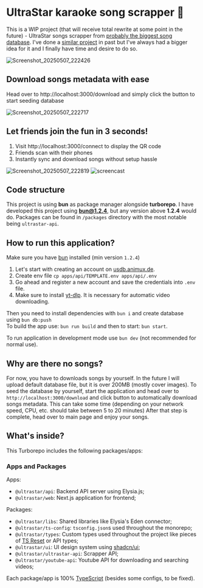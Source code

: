 # UltraStar karaoke song scrapper 🎤

This is a WIP project (that will receive total rewrite at some point in the future) -  UltraStar songs scrapper from [probably the biggest song database](https://usdb.animux.de).
I've done a [similar project](https://github.com/Martiinii/UltraScrap-cli) in past but I've always had a bigger idea for it and I finally have time and desire to do so.

![Screenshot_20250507_222426](https://github.com/user-attachments/assets/09bef9ca-7cb6-4a11-8dbc-ec3597c5669f)


## Download songs metadata with ease
Head over to http://localhost:3000/download and simply click the button to start seeding database

![Screenshot_20250507_222717](https://github.com/user-attachments/assets/09496862-f7db-475b-b43d-60e429e3876a)

## Let friends join the fun in 3 seconds!
1. Visit http://localhost:3000/connect to display the QR code
2. Friends scan with their phones
3. Instantly sync and download songs without setup hassle

![Screenshot_20250507_222819](https://github.com/user-attachments/assets/c9e9791e-2a33-48a6-8596-539d7e503e33)
![screencast](https://github.com/user-attachments/assets/e708d15d-0954-4683-b8b4-8cadfe81b169)


## Code structure

This project is using **bun** as package manager alongside **turborepo**.
I have developed this project using **bun@1.2.4**, but any version above **1.2.4** would do.
Packages can be found in `/packages` directory with the most notable being `ultrastar-api`.

## How to run this application?

Make sure you have [bun](https://bun.sh/) installed (min version `1.2.4`)

1. Let's start with creating an account on [usdb.animux.de](https://usdb.animux.de).
2. Create env file `cp apps/api/TEMPLATE.env apps/api/.env`
3. Go ahead and register a new account and save the credentials into `.env` file.
4. Make sure to install [yt-dlp](https://github.com/yt-dlp/yt-dlp/wiki/Installation). It is necessary for automatic video downloading.

Then you need to install dependencies with `bun i` and create database using `bun db:push`\
To build the app use: `bun run build` and then to start: `bun start`.

To run application in development mode use `bun dev` (not recommended for normal use).

## Why are there no songs?

For now, you have to downloads songs by yourself. In the future I will upload default database file, but it is over 200MB (mostly cover images).
To seed the database by yourself, start the application and head over to `http://localhost:3000/download` and click button to automatically download songs metadata.
This can take some time (depending on your network speed, CPU, etc. should take between 5 to 20 minutes)
After that step is complete, head over to main page and enjoy your songs.

## What's inside?

This Turborepo includes the following packages/apps:

### Apps and Packages

Apps:

- `@ultrastar/api`: Backend API server using Elysia.js;
- `@ultrastar/web`: Next.js application for frontend;

Packages:

- `@ultrastar/libs`: Shared libraries like Elysia's Eden connector;
- `@ultrastar/ts-config`: `tsconfig.json`s used throughout the monorepo;
- `@ultrastar/types`: Custom types used throughout the project like pieces of [TS Reset](https://github.com/total-typescript/ts-reset) or API types;
- `@ultrastar/ui`: UI design system using [shadcn/ui](https://github.com/shadcn/ui/);
- `@ultrastar/ultrastar-api`: Scrapper API;
- `@ultrastar/youtube-api`: Youtube API for downloading and searching videos;

Each package/app is 100% [TypeScript](https://www.typescriptlang.org/) (besides some configs, to be fixed).
